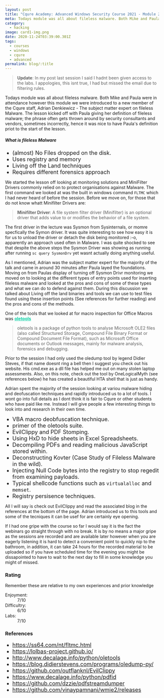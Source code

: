 ```yaml
---
layout: post
title: "Cqure Academy: Advanced Windows Security Course 2021 - Module 2"
meta: Todays module was all about fileless malware. Both Mike and Paula were in attendance and this module were were introduced to a new member of the Cqure staff member Adrian Denkiewicz.
category:
  - hacking
image: card1-img.png
date: 2020-11-24T03:39:00.301Z
tags:
  - courses
  - windows
  - cqure
  - advanced
permalink: blog/:title
---
```

<style>
  .hover-link:hover {
    
  }

  .hover-link {
    font-weight: bold;
    cursor: pointer;
    color: #05cfa3;
  }

  ul > li {
    font-size: 18px;
  }
</style>

> **Update**: In my post last session I said I hadnt been given access to the labs. I appologies, this isnt true, I had but missed the email due to filtering rules.

Todays module was all about fileless malware. Both Mike and Paula were in attendance however this module we were introduced to a new member of the Cqure staff, Adrian Denkiewicz - The subject matter expert on fileless Malware. The lesson kicked off with Paula giving her definition of fileless malware; the phrase often gets thrown around by security consultants and vendors, sometimes incorrectly, hence it was nice to have Paula's definition priot to the start of the lesson. 

##### What is fileless Malware

* (almost) No Files dropped on the disk.
* Uses registry and memory
* Living off the Land techniques
* Requires different forensics approach

We started the lesson off looking at monitoring solutions and MiniFilter Drivers commonly relied on to protect organisations against Malware. The first command we looked at was the built in windows command <code>FLTMC</code> which I had never heard of before the session.  Before we move on, for those that do not know whatt Minifilter Drivers are:

> **Minifilter Driver**: A file system filter driver (Minifilter) is an optional driver that adds value to or modifies the behavior of a file system.

The first driver in the lecture was Sysmon from Sysinternals, or momre specfically the Symon driver. It was quite interesting to see how easy it is for us to unload the driver or detach the disk being monitored :-o, apparently an approach used often in Malware. I was quite shocked to see that despite the above steps the Sysmon Driver was showing as running after running <code>sc query SysmonDrv</code> yet wasnt actually doing anything useful. 

As I mentioned, Adrian was the subject matter expert for the majority of the talk and came in around 30 minutes after Paula layed the foundations. Moving on from Paulas display of turning off Sysmon Drivr monitoring we moved on to looking at the different types of entry points used for inserting fileless malware and looked at the pros and cons of some of these types and what we can do to defend against them. During this discussion we talked about Living off the land binaries and tools we can use to test files found using these insertion points (See references for further reading) and the pros and cons of the methods.

One of the tools that we looked at for macro inspection for Office Macros was <a class="hover-link" target="_blank" href="https://github.com/decalage2/oletools ">oletools</a>

> oletools is a package of python tools to analyse Microsoft OLE2 files (also called Structured Storage, Compound File Binary Format or Compound Document File Format), such as Microsoft Office documents or Outlook messages, mainly for malware analysis, forensics and debugging.

Prior to the session I had only used the oledump tool by legend Didier Steves, if that name doesnt ring a bell then I suggest you check out his website. His cmd.exe as a dll file has helped me out on many stolen laptop assessments. Also, on this note, check out the tool by OneLogicalMyth (see references below) he has created a beautiful HTA shell that is just as handy.

Adrian spent the majority of the session looking at variou malware hiding and deofuscation techniques and rapidly introduced us to a lot of tools. I wont go into full details as I dont think it is fair to Cqure or other students who have paid like me. Instead I will give people a few interesting things to look into and research in their own time.

* VBA macro deobfuscation technique.
* primer of the oletools suite.
* EvilClippy and PDF Stomping.
* Using HxD to hide sheets in Excel Spreadsheets.
* Decompiling PDFs and reading malicious JavaScript stored within.
* Deconstructing Kovter (Case Study of Fileless Malware in the wild).
* Injecting Null Code bytes into the registry to stop regedit from examining payloads.
* Typical shellcode functions such as <code>virtualalloc</code> and <code>memset</code>.
* Registry persisence techniques.

All I will say is check out EvilClippy and read the associated blog in the references at the bottom of the page. Adrian introduced us to this tools and some of the tecniques it can be usef for are certainly eye opening. 

If I had one gripe with the course so far I would say it is the fact the webinars go straight through with no break. It is by no means a major gripe as the sessions are recorded and are available later however when you are eagerly listening it is hard to detect a convenient point to quickly nip to the bathroom, in addition, it can take 24 hours for the recorded material to be uploaded so if you have scheduled time for the evening you might be dissapointed to have to wait to the next day to fill in some knowledge you might of missed. 

### Rating

Remember these are relative to my own experiences and prior knowledge

<dl>
<dt>Enjoyment:</dt>
<dd>7/10</dd>
<dt>Difficultry:</dt>
<dd>6/10</dd>
<dt>Labs:</dt>
<dd>7/10</dd>
</dl>

### References

* https://ss64.com/nt/fltmc.html
* https://lolbas-project.github.io/
* http://www.decalage.info/python/oletools
* https://blog.didierstevens.com/programs/oledump-py/
* https://github.com/outflanknl/EvilClippy
* https://www.decalage.info/python/pdfid
* https://github.com/dzzie/pdfstreamdumper
* https://github.com/vinaypamnani/wmie2/releases
